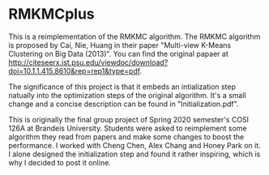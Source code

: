 # RMKMCplus

This is a reimplementation of the RMKMC algorithm. The RMKMC algorithm is proposed by Cai, Nie, Huang in their paper "Multi-view K-Means Clustering on Big Data (2013)". You can find the original papaer at http://citeseerx.ist.psu.edu/viewdoc/download?doi=10.1.1.415.8610&rep=rep1&type=pdf.

The significance of this project is that it embeds an intialization step natually into the optimization steps of the original algorithm. It's a small change and a concise description can be found in "Initialization.pdf".

This is originally the final group project of Spring 2020 semester's COSI 126A at Brandeis University. Students were asked to reimplement some algorithm they read from papers and make some changes to boost the performance. I worked with Cheng Chen, Alex Chang and Honey Park on it. I alone designed the initialization step and found it rather inspiring, which is why I decided to post it online.
